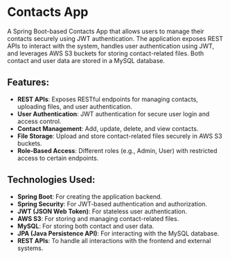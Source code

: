 # Contacts App

A Spring Boot-based Contacts App that allows users to manage their contacts securely using JWT authentication. The application exposes REST APIs to interact with the system, handles user authentication using JWT, and leverages AWS S3 buckets for storing contact-related files. Both contact and user data are stored in a MySQL database.

## Features:

- **REST APIs**: Exposes RESTful endpoints for managing contacts, uploading files, and user authentication.
- **User Authentication**: JWT authentication for secure user login and access control.
- **Contact Management**: Add, update, delete, and view contacts.
- **File Storage**: Upload and store contact-related files securely in AWS S3 buckets.
- **Role-Based Access**: Different roles (e.g., Admin, User) with restricted access to certain endpoints.

## Technologies Used:

- **Spring Boot**: For creating the application backend.
- **Spring Security**: For JWT-based authentication and authorization.
- **JWT (JSON Web Token)**: For stateless user authentication.
- **AWS S3**: For storing and managing contact-related files.
- **MySQL**: For storing both contact and user data.
- **JPA (Java Persistence API)**: For interacting with the MySQL database.
- **REST APIs**: To handle all interactions with the frontend and external systems.
